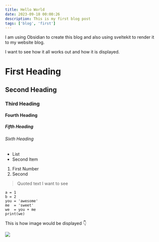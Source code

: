 ```yaml
---
title: Hello World
date: 2023-09-18 00:00:26
description: This is my first blog post
tags: ['blog', 'first']
---
```


I am using Obsidian to create this blog and also using sveltekit to render it to my website blog.

I want to see how it all works out and how it is displayed.

# First Heading

## Second Heading

### Third Heading

#### Fourth Heading

##### Fifth Heading

###### Sixth Heading


+ List
+ Second Item

1. First Number
2. Second

> Quoted text I want to see

```
a = 1
b = 2
you = 'awesome'
me  = 'sweet'
we  = you + me
print(we)
```

This is how image would be displayed 👇
 
![](https://res.cloudinary.com/dw9dzd7yh/image/upload/f_auto,q_auto/cld-sample-5)
